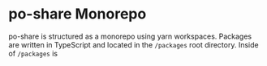 # po-share Monorepo

po-share is structured as a monorepo using yarn workspaces. Packages are written in TypeScript and located in the `/packages` root directory. Inside of `/packages` is
